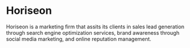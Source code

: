 # Horiseon

Horiseon is a marketing firm that assits its clients in sales lead generation through search engine optimization services, brand awareness through social media marketing, and online reputation management. 